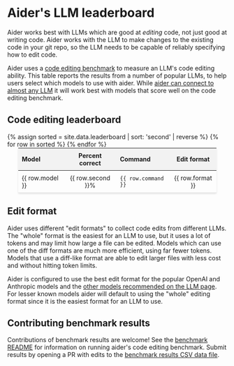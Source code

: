 
# Aider's LLM leaderboard

Aider works best with LLMs which are good at *editing* code, not just good at writing
code.
Aider works with the LLM to make changes to the existing code in your git repo,
so the LLM needs to be capable of reliably specifying how to edit code.

Aider uses a
[code editing benchmark](https://aider.chat/docs/benchmarks.html#the-benchmark)
to measure an LLM's code editing ability.
This table reports the results from a number of popular LLMs,
to help users select which models to use with aider.
While [aider can connect to almost any LLM](https://aider.chat/docs/llms.html)
it will work best with models that score well on the code editing benchmark.

## Code editing leaderboard

<table style="width: 90%; max-width: 800px; margin: auto; border-collapse: collapse; box-shadow: 0 2px 4px rgba(0,0,0,0.1); font-size: 14px;">
  <thead style="background-color: #f2f2f2;">
    <tr>
      <th style="padding: 8px; text-align: left;">Model</th>
      <th style="padding: 8px; text-align: center;">Percent correct</th>
      <th style="padding: 8px; text-align: left;">Command</th>
      <th style="padding: 8px; text-align: center;">Edit format</th>
    </tr>
  </thead>
  <tbody>
    {% assign sorted = site.data.leaderboard | sort: 'second' | reverse %}
    {% for row in sorted %}
      <tr style="border-bottom: 1px solid #ddd;">
        <td style="padding: 8px;">{{ row.model }}</td>
        <td style="padding: 8px; text-align: center;">{{ row.second }}%</td>
        <td style="padding: 8px;"><code>{{ row.command }}</code></td>
        <td style="padding: 8px; text-align: center;">{{ row.format }}</td>
      </tr>
    {% endfor %}
  </tbody>
</table>

<canvas id="leaderboardChart" width="800" height="450"></canvas>
<script src="https://cdn.jsdelivr.net/npm/chart.js"></script>
<script>
  document.addEventListener('DOMContentLoaded', function () {
    var ctx = document.getElementById('leaderboardChart').getContext('2d');
    var leaderboardData = {
      labels: [],
      datasets: [{
        data: [],
        backgroundColor: 'rgba(54, 162, 235, 0.2)',
        borderColor: 'rgba(54, 162, 235, 1)',
        borderWidth: 1
      }]
    };

    {% for row in sorted %}
      leaderboardData.labels.push('{{ row.model }}');
      leaderboardData.datasets[0].data.push({{ row.second }});
    {% endfor %}

    var leaderboardChart = new Chart(ctx, {
      type: 'bar',
      data: leaderboardData,
      options: {
        scales: {
          yAxes: [{
            scaleLabel: {
              display: true,
              labelString: 'Percent correct'
            },
            ticks: {
              beginAtZero: true
            }
          }]
        }
      }
    });
  });
</script>



## Edit format

Aider uses different "edit formats" to collect code edits from different LLMs.
The "whole" format is the easiest for an LLM to use, but it uses a lot of tokens
and may limit how large a file can be edited.
Models which can use one of the diff formats are much more efficient,
using far fewer tokens.
Models that use a diff-like format are able to 
edit larger files with less cost and without hitting token limits.

Aider is configured to use the best edit format for the popular OpenAI and Anthropic models
and the [other models recommended on the LLM page](https://aider.chat/docs/llms.html).
For lesser known models aider will default to using the "whole" editing format
since it is the easiest format for an LLM to use.

## Contributing benchmark results

Contributions of benchmark results are welcome!
See the
[benchmark README](https://github.com/paul-gauthier/aider/blob/main/benchmark/README.md)
for information on running aider's code editing benchmark.
Submit results by opening a PR with edits to the
[benchmark results CSV data file](https://github.com/paul-gauthier/aider/blob/main/_data/leaderboard.csv).
